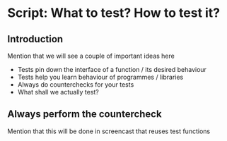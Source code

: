 # Script: What to test? How to test it?

## Introduction

Mention that we will see a couple of important ideas here

- Tests pin down the interface of a function / its desired behaviour
- Tests help you learn behaviour of programmes / libraries
- Always do counterchecks for your tests
- What shall we actually test?

## Always perform the countercheck

Mention that this will be done in screencast that reuses test functions
